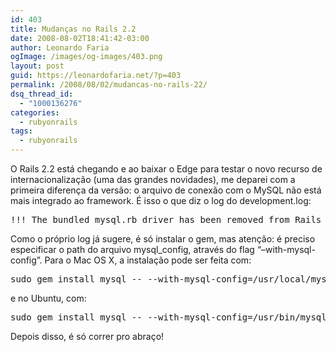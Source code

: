 ```yaml
---
id: 403
title: Mudanças no Rails 2.2
date: 2008-08-02T18:41:42-03:00
author: Leonardo Faria
ogImage: /images/og-images/403.png
layout: post
guid: https://leonardofaria.net/?p=403
permalink: /2008/08/02/mudancas-no-rails-22/
dsq_thread_id:
  - "1000136276"
categories:
  - rubyonrails
tags:
  - rubyonrails
---
```

O Rails 2.2 está chegando e ao baixar o Edge para testar o novo recurso de internacionalização (uma das grandes novidades), me deparei com a primeira diferença da versão: o arquivo de conexão com o MySQL não está mais integrado ao framework. É isso o que diz o log do development.log:

<pre class="brush: plain; title: ; notranslate" title="">!!! The bundled mysql.rb driver has been removed from Rails 2.2. Please install the mysql gem and try again: gem install mysql.
</pre>

Como o próprio log já sugere, é só instalar o gem, mas atenção: é preciso especificar o path do arquivo mysql_config, através do flag &#8220;–with-mysql-config&#8221;. Para o Mac OS X, a instalação pode ser feita com: 

<pre class="brush: plain; title: ; notranslate" title="">sudo gem install mysql -- --with-mysql-config=/usr/local/mysql/bin/mysql_config
</pre>

e no Ubuntu, com:

<pre class="brush: plain; title: ; notranslate" title="">sudo gem install mysql -- --with-mysql-config=/usr/bin/mysql_config
</pre>

Depois disso, é só correr pro abraço!
